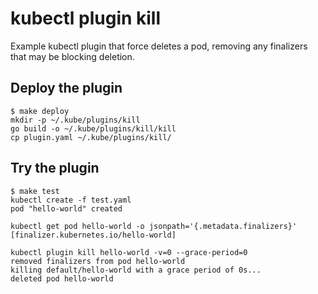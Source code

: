 # kubectl plugin kill
Example kubectl plugin that force deletes a pod, removing any finalizers
that may be blocking deletion.

## Deploy the plugin
```console
$ make deploy
mkdir -p ~/.kube/plugins/kill
go build -o ~/.kube/plugins/kill/kill
cp plugin.yaml ~/.kube/plugins/kill/

```

## Try the plugin

```console
$ make test
kubectl create -f test.yaml
pod "hello-world" created

kubectl get pod hello-world -o jsonpath='{.metadata.finalizers}'
[finalizer.kubernetes.io/hello-world]

kubectl plugin kill hello-world -v=0 --grace-period=0
removed finalizers from pod hello-world
killing default/hello-world with a grace period of 0s...
deleted pod hello-world

```
